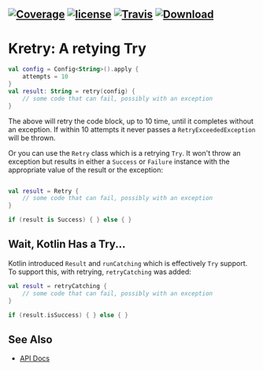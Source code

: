 [![Coverage](https://codecov.io/gh/nwillc/kretry/branch/master/graphs/badge.svg?branch=master)](https://codecov.io/gh/nwillc/kretry)
[![license](https://img.shields.io/github/license/nwillc/kretry.svg)](https://tldrlegal.com/license/-isc-license)
[![Travis](https://img.shields.io/travis/nwillc/kretry.svg)](https://travis-ci.org/nwillc/kretry)
[![Download](https://api.bintray.com/packages/nwillc/maven/kretry/images/download.svg)](https://bintray.com/nwillc/maven/kretry/_latestVersion)
------
# Kretry: A retying Try

```kotlin
val config = Config<String>().apply {
    attempts = 10
}
val result: String = retry(config) {
    // some code that can fail, possibly with an exception
}
```

The above will retry the code block, up to 10 time, until it completes without an exception. If within 10 attempts
it never passes a `RetryExceededException` will be thrown.

Or you can use the `Retry` class which is a retrying `Try`. It won't throw an exception but results in either a `Success`
or `Failure` instance with the appropriate value of the result or the exception:

```kotlin

val result = Retry {
    // some code that can fail, possibly with an exception
}

if (result is Success) { } else { }

```

## Wait, Kotlin Has a Try...

Kotlin introduced `Result` and `runCatching` which is effectively `Try` support.  To support this, with retrying,
`retryCatching` was added:

```kotlin
val result = retryCatching {
    // some code that can fail, possibly with an exception
}

if (result.isSuccess) { } else { }

```

## See Also

- [API Docs](https://nwillc.github.io/kretry/dokka)
